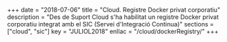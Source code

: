 +++
date        = "2018-07-06"
title       = "Cloud. Registre Docker privat corporatiu"
description = "Des de Suport Cloud s'ha habilitat un registre Docker privat corporatiu integrat amb el SIC (Servei d'Integració Continua)"
sections    = ["cloud", "sic"]
key         = "JULIOL2018"
enllac = "/cloud/dockerRegistry/"
+++
